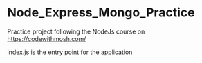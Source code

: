 # Node_Express_Mongo_Practice
Practice project following the NodeJs course on https://codewithmosh.com/

index.js is the entry point for the application
